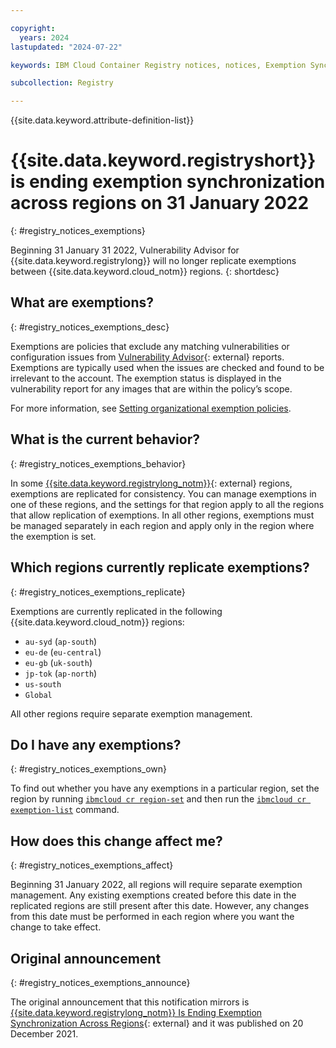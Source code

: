 ```yaml
---

copyright:
  years: 2024
lastupdated: "2024-07-22"

keywords: IBM Cloud Container Registry notices, notices, Exemption Synchronization, replicate exemptions, exemptions, regions

subcollection: Registry

---
```


{{site.data.keyword.attribute-definition-list}}

# {{site.data.keyword.registryshort}} is ending exemption synchronization across regions on 31 January 2022
{: #registry_notices_exemptions}

Beginning 31 January 31 2022, Vulnerability Advisor for {{site.data.keyword.registrylong}} will no longer replicate exemptions between {{site.data.keyword.cloud_notm}} regions.
{: shortdesc}

## What are exemptions?
{: #registry_notices_exemptions_desc}

Exemptions are policies that exclude any matching vulnerabilities or configuration issues from [Vulnerability Advisor](https://cloud.ibm.com/apidocs/vulnerability-advisor){: external} reports. Exemptions are typically used when the issues are checked and found to be irrelevant to the account. The exemption status is displayed in the vulnerability report for any images that are within the policy’s scope.

For more information, see [Setting organizational exemption policies](/docs/Registry?topic=Registry-va_index&interface=ui#va_managing_policy).

## What is the current behavior?
{: #registry_notices_exemptions_behavior}

In some [{{site.data.keyword.registrylong_notm}}](https://www.ibm.com/products/container-registry){: external} regions, exemptions are replicated for consistency. You can manage exemptions in one of these regions, and the settings for that region apply to all the regions that allow replication of exemptions. In all other regions, exemptions must be managed separately in each region and apply only in the region where the exemption is set.

## Which regions currently replicate exemptions?
{: #registry_notices_exemptions_replicate}

Exemptions are currently replicated in the following {{site.data.keyword.cloud_notm}} regions:

- `au-syd` (`ap-south`)
- `eu-de` (`eu-central`)
- `eu-gb` (`uk-south`)
- `jp-tok` (`ap-north`)
- `us-south`
- `Global`

All other regions require separate exemption management.

## Do I have any exemptions?
{: #registry_notices_exemptions_own}

To find out whether you have any exemptions in a particular region, set the region by running [`ibmcloud cr region-set`](/docs/Registry?topic=Registry-containerregcli#bx_cr_region_set) and then run the [`ibmcloud cr exemption-list`](/docs/Registry?topic=Registry-containerregcli#bx_cr_exemption_list) command.

## How does this change affect me?
{: #registry_notices_exemptions_affect}

Beginning 31 January 2022, all regions will require separate exemption management. Any existing exemptions created before this date in the replicated regions are still present after this date. However, any changes from this date must be performed in each region where you want the change to take effect.

## Original announcement
{: #registry_notices_exemptions_announce}

The original announcement that this notification mirrors is [{{site.data.keyword.registrylong_notm}} Is Ending Exemption Synchronization Across Regions](https://www.ibm.com/blog/announcement/ibm-cloud-container-registry-is-ending-exemption-synchronization-across-regions/){: external} and it was published on 20 December 2021.
